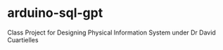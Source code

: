 # arduino-sql-gpt
Class Project for Designing Physical Information System under Dr David Cuartielles

